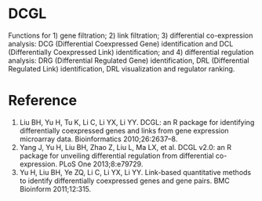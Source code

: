 # DCGL
Functions for 1) gene filtration; 2) link filtration; 3) differential co-expression analysis: DCG (Differential Coexpressed Gene)
identification and DCL (Differentially Coexpressed Link) identification; and 4) differential regulation analysis: DRG (Differential 
Regulated Gene) identification, DRL (Differential Regulated Link) identification, DRL visualization and regulator ranking.

# Reference
1. Liu BH, Yu H, Tu K, Li C, Li YX, Li YY. DCGL: an R package for identifying differentially coexpressed genes and links from gene expression microarray data. Bioinformatics 2010;26:2637–8.
2. Yang J, Yu H, Liu BH, Zhao Z, Liu L, Ma LX, et al. DCGL v2.0: an R package for unveiling differential regulation from differential co-expression. PLoS One 2013;8:e79729.
3. Yu H, Liu BH, Ye ZQ, Li C, Li YX, Li YY. Link-based quantitative methods to identify differentially coexpressed genes and gene pairs. BMC Bioinform 2011;12:315.
